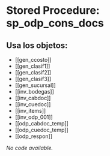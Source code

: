 # Stored Procedure: sp_odp_cons_docs

## Usa los objetos:
- [[gen_ccosto]]
- [[gen_clasif1]]
- [[gen_clasif2]]
- [[gen_clasif3]]
- [[gen_sucursal]]
- [[inv_bodegas]]
- [[inv_cabdoc]]
- [[inv_cuedoc]]
- [[inv_items]]
- [[inv_odp_001]]
- [[odp_cabdoc_temp]]
- [[odp_cuedoc_temp]]
- [[odp_respon]]

*No code available.*
